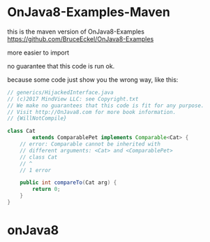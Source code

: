# OnJava8-Examples-Maven

this is the maven version of OnJava8-Examples https://github.com/BruceEckel/OnJava8-Examples

more easier to import

no guarantee that this code is run ok.

because some code just show you the wrong way, like this:

```java
// generics/HijackedInterface.java
// (c)2017 MindView LLC: see Copyright.txt
// We make no guarantees that this code is fit for any purpose.
// Visit http://OnJava8.com for more book information.
// {WillNotCompile}

class Cat
        extends ComparablePet implements Comparable<Cat> {
    // error: Comparable cannot be inherited with
    // different arguments: <Cat> and <ComparablePet>
    // class Cat
    // ^
    // 1 error

    public int compareTo(Cat arg) {
        return 0;
    }
}

```
# onJava8

